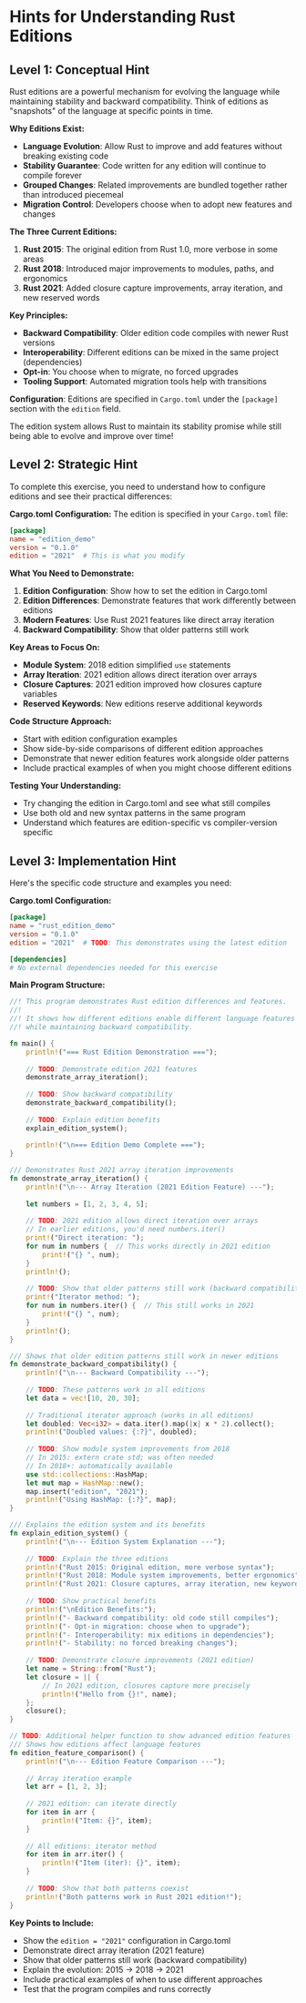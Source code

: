 # Hints for Understanding Rust Editions

## Level 1: Conceptual Hint

Rust editions are a powerful mechanism for evolving the language while maintaining stability and backward compatibility. Think of editions as "snapshots" of the language at specific points in time.

**Why Editions Exist:**
- **Language Evolution**: Allow Rust to improve and add features without breaking existing code
- **Stability Guarantee**: Code written for any edition will continue to compile forever
- **Grouped Changes**: Related improvements are bundled together rather than introduced piecemeal
- **Migration Control**: Developers choose when to adopt new features and changes

**The Three Current Editions:**
1. **Rust 2015**: The original edition from Rust 1.0, more verbose in some areas
2. **Rust 2018**: Introduced major improvements to modules, paths, and ergonomics
3. **Rust 2021**: Added closure capture improvements, array iteration, and new reserved words

**Key Principles:**
- **Backward Compatibility**: Older edition code compiles with newer Rust versions
- **Interoperability**: Different editions can be mixed in the same project (dependencies)
- **Opt-in**: You choose when to migrate, no forced upgrades
- **Tooling Support**: Automated migration tools help with transitions

**Configuration**: Editions are specified in `Cargo.toml` under the `[package]` section with the `edition` field.

The edition system allows Rust to maintain its stability promise while still being able to evolve and improve over time!

## Level 2: Strategic Hint

To complete this exercise, you need to understand how to configure editions and see their practical differences:

**Cargo.toml Configuration:**
The edition is specified in your `Cargo.toml` file:
```toml
[package]
name = "edition_demo"
version = "0.1.0"
edition = "2021"  # This is what you modify
```

**What You Need to Demonstrate:**
1. **Edition Configuration**: Show how to set the edition in Cargo.toml
2. **Edition Differences**: Demonstrate features that work differently between editions
3. **Modern Features**: Use Rust 2021 features like direct array iteration
4. **Backward Compatibility**: Show that older patterns still work

**Key Areas to Focus On:**
- **Module System**: 2018 edition simplified `use` statements
- **Array Iteration**: 2021 edition allows direct iteration over arrays
- **Closure Captures**: 2021 edition improved how closures capture variables
- **Reserved Keywords**: New editions reserve additional keywords

**Code Structure Approach:**
- Start with edition configuration examples
- Show side-by-side comparisons of different edition approaches
- Demonstrate that newer edition features work alongside older patterns
- Include practical examples of when you might choose different editions

**Testing Your Understanding:**
- Try changing the edition in Cargo.toml and see what still compiles
- Use both old and new syntax patterns in the same program
- Understand which features are edition-specific vs compiler-version specific

## Level 3: Implementation Hint

Here's the specific code structure and examples you need:

**Cargo.toml Configuration:**
```toml
[package]
name = "rust_edition_demo"
version = "0.1.0"
edition = "2021"  # TODO: This demonstrates using the latest edition

[dependencies]
# No external dependencies needed for this exercise
```

**Main Program Structure:**
```rust
//! This program demonstrates Rust edition differences and features.
//! 
//! It shows how different editions enable different language features
//! while maintaining backward compatibility.

fn main() {
    println!("=== Rust Edition Demonstration ===");
    
    // TODO: Demonstrate edition 2021 features
    demonstrate_array_iteration();
    
    // TODO: Show backward compatibility 
    demonstrate_backward_compatibility();
    
    // TODO: Explain edition benefits
    explain_edition_system();
    
    println!("\n=== Edition Demo Complete ===");
}

/// Demonstrates Rust 2021 array iteration improvements
fn demonstrate_array_iteration() {
    println!("\n--- Array Iteration (2021 Edition Feature) ---");
    
    let numbers = [1, 2, 3, 4, 5];
    
    // TODO: 2021 edition allows direct iteration over arrays
    // In earlier editions, you'd need numbers.iter()
    print!("Direct iteration: ");
    for num in numbers {  // This works directly in 2021 edition
        print!("{} ", num);
    }
    println!();
    
    // TODO: Show that older patterns still work (backward compatibility)
    print!("Iterator method: ");
    for num in numbers.iter() {  // This still works in 2021
        print!("{} ", num);
    }
    println!();
}

/// Shows that older edition patterns still work in newer editions
fn demonstrate_backward_compatibility() {
    println!("\n--- Backward Compatibility ---");
    
    // TODO: These patterns work in all editions
    let data = vec![10, 20, 30];
    
    // Traditional iterator approach (works in all editions)
    let doubled: Vec<i32> = data.iter().map(|x| x * 2).collect();
    println!("Doubled values: {:?}", doubled);
    
    // TODO: Show module system improvements from 2018
    // In 2015: extern crate std; was often needed
    // In 2018+: automatically available
    use std::collections::HashMap;
    let mut map = HashMap::new();
    map.insert("edition", "2021");
    println!("Using HashMap: {:?}", map);
}

/// Explains the edition system and its benefits
fn explain_edition_system() {
    println!("\n--- Edition System Explanation ---");
    
    // TODO: Explain the three editions
    println!("Rust 2015: Original edition, more verbose syntax");
    println!("Rust 2018: Module system improvements, better ergonomics");
    println!("Rust 2021: Closure captures, array iteration, new keywords");
    
    // TODO: Show practical benefits
    println!("\nEdition Benefits:");
    println!("- Backward compatibility: old code still compiles");
    println!("- Opt-in migration: choose when to upgrade");
    println!("- Interoperability: mix editions in dependencies");
    println!("- Stability: no forced breaking changes");
    
    // TODO: Demonstrate closure improvements (2021 edition)
    let name = String::from("Rust");
    let closure = || {
        // In 2021 edition, closures capture more precisely
        println!("Hello from {}!", name);
    };
    closure();
}

// TODO: Additional helper function to show advanced edition features
/// Shows how editions affect language features
fn edition_feature_comparison() {
    println!("\n--- Edition Feature Comparison ---");
    
    // Array iteration example
    let arr = [1, 2, 3];
    
    // 2021 edition: can iterate directly
    for item in arr {
        println!("Item: {}", item);
    }
    
    // All editions: iterator method
    for item in arr.iter() {
        println!("Item (iter): {}", item);
    }
    
    // TODO: Show that both patterns coexist
    println!("Both patterns work in Rust 2021 edition!");
}
```

**Key Points to Include:**
- Show the `edition = "2021"` configuration in Cargo.toml
- Demonstrate direct array iteration (2021 feature)
- Show that older patterns still work (backward compatibility)
- Explain the evolution: 2015 → 2018 → 2021
- Include practical examples of when to use different approaches
- Test that the program compiles and runs correctly